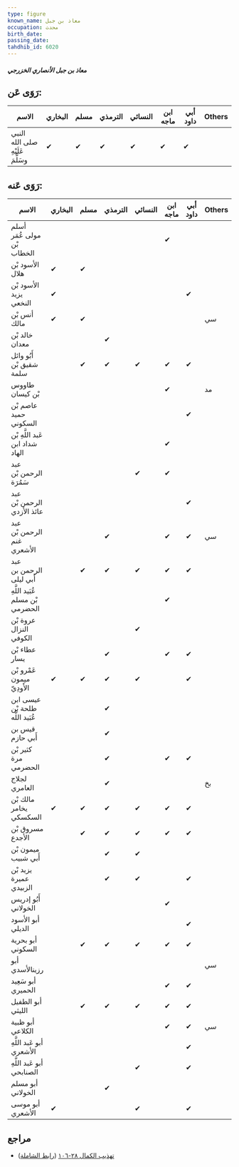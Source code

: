 ```yaml
---
type: figure
known_name: معاذ بن جبل
occupation: محدث
birth_date:
passing_date:
tahdhib_id: 6020
---
```

##### معاذ بن جبل الأنصاري الخزرجي

## رَوَى عَن:
| الاسم                            | البخاري | مسلم | الترمذي | النسائي | ابن ماجه | أبي داود | Others |
| -------------------------------- | ------- | ---- | ------- | ------- | -------- | -------- | ------ |
| النبي صلى الله عَلَيْهِ وسَلَّمَ | ✔       | ✔    | ✔       | ✔       | ✔        | ✔        |        |
## رَوَى عَنه:
| الاسم                           | البخاري | مسلم | الترمذي | النسائي | ابن ماجه | أبي داود | Others |
| ------------------------------- | ------- | ---- | ------- | ------- | -------- | -------- | ------ |
| أسلم مولى عُمَر بْن الخطاب      |         |      |         |         | ✔        |          |        |
| الأسود بْن هلال                 | ✔       | ✔    |         |         |          |          |        |
| الأسود بْن يزيد النخعي          | ✔       |      |         |         |          | ✔        |        |
| أنس بْن مالك                    | ✔       | ✔    |         |         |          |          | سي     |
| خالد بْن معدان                  |         |      | ✔       |         |          |          |        |
| أَبُو وائل شقيق بْن سلمة        |         | ✔    | ✔       | ✔       | ✔        | ✔        |        |
| طاووس بْن كيسان                 |         |      |         |         | ✔        |          | مد     |
| عاصم بْن حميد السكوني           |         |      |         |         |          | ✔        |        |
| عَبد اللَّهِ بْن شداد ابن الهاد |         |      |         |         | ✔        |          |        |
| عبد الرحمن بْن سَمُرَة          |         |      |         | ✔       | ✔        |          |        |
| عبد الرحمن بْن عائذ الأزدي      |         |      |         |         |          | ✔        |        |
| عبد الرحمن بْن غنم الأشعري      |         |      | ✔       |         | ✔        | ✔        | سي     |
| عبد الرحمن بن أَبي ليلى         |         | ✔    | ✔       | ✔       | ✔        | ✔        |        |
| عُبَيد اللَّهِ بْن مسلم الحضرمي |         |      |         |         | ✔        |          |        |
| عروة بْن النزال الكوفي          |         |      |         | ✔       |          |          |        |
| عطاء بْن يسار                   |         |      | ✔       |         | ✔        | ✔        |        |
| عَمْرو بْن ميمون الأَودِيّ      | ✔       | ✔    | ✔       | ✔       |          | ✔        |        |
| عيسى ابن طلحة بْن عُبَيد اللَّه |         |      | ✔       |         |          |          |        |
| قيس بن أَبي حازم                |         |      | ✔       |         |          |          |        |
| كثير بْن مرة الحضرمي            |         |      | ✔       |         | ✔        | ✔        |        |
| لجلاج العامري                   |         |      | ✔       |         |          |          | بخ     |
| مالك بْن يخامر السكسكي          | ✔       | ✔    | ✔       | ✔       | ✔        | ✔        |        |
| مسروق بْن الأجدع                |         | ✔    | ✔       | ✔       | ✔        | ✔        |        |
| ميمون بْن أَبي شبيب             |         |      | ✔       | ✔       |          |          |        |
| يزيد بْن عميرة الزبيدي          |         |      | ✔       | ✔       |          | ✔        |        |
| أَبُو إدريس الخولاني            |         |      |         |         | ✔        |          |        |
| أبو الأسود الديلي               |         |      |         |         |          | ✔        |        |
| أبو بحرية السكوني               |         | ✔    | ✔       | ✔       | ✔        | ✔        |        |
| أبو رزينالأسدي                  |         |      |         |         |          |          | سي     |
| أبو سَعِيد الحميري              |         |      |         |         | ✔        | ✔        |        |
| أبو الطفيل الليثي               |         | ✔    | ✔       | ✔       | ✔        | ✔        |        |
| أبو ظبية الكلاعي                |         |      |         |         | ✔        | ✔        | سي     |
| أبو عَبد اللَّهِ الأشعري        |         |      |         |         |          | ✔        |        |
| أبو عَبد اللَّهِ الصنابحي       |         |      |         | ✔       |          | ✔        |        |
| أبو مسلم الخولاني               |         |      | ✔       |         |          |          |        |
| أبو موسى الأشعري                | ✔       |      |         | ✔       |          | ✔        |        |
## مراجع
- [تهذيب الكمال ٢٨-١٠٦](obsidian://open?vault=Tahdhib-al-Kamal&file=Figures/٦٠٢٠-معاذ%20بن%20جبل%20الأنصاري%20الخزرجي) ([رابط الشاملة](https://shamela.ws/book/3722/15081))